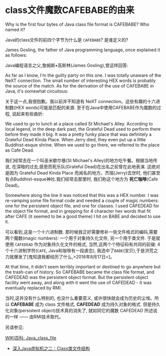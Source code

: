 # class文件魔数CAFEBABE的由来

Why is the first four bytes of Java class file format is CAFEBABE? Who named it?

Java的class文件的前四个字节为什么是 `CAFEBABE`? 是谁定义的?


James Gosling, the father of Java programming language, once explained it as follows:

Java编程语言之父,詹姆斯•高斯林(James Gosling),曾这样回答:


As far as I know, I'm the guilty party on this one. I was totally unaware of the NeXT connection. The small number of interesting HEX words is probably the source of the match. As for the derivation of the use of CAFEBABE in Java, it's somewhat circuitous:

关于这一点,我很抱歉。我以前并不知道有 NeXT connection。这些有趣的十六进制数(HEX words)可能是匹配的来源. 至于在Java中使用CAFEBABE作为魔数的过程, 说起来有些曲折:


We used to go to lunch at a place called St Michael's Alley. According to local legend, in the deep dark past, the Grateful Dead used to perform there before they made it big. It was a pretty funky place that was definitely a Grateful Dead Kinda Place. When Jerry died, they even put up a little Buddhist-esque shrine. When we used to go there, we referred to the place as Cafe Dead.

我们经常去在一个叫圣米歇尔巷(St Michael's Alley)的地方吃午餐。根据当地传说, 在深暗的过去,感恩而死乐队(Grateful Dead)在出名之前曾在此地表演. 这绝对是因为 Grateful Dead Kinda Place 而闻名的地方。杰瑞(Jerry)去世时, 他们甚至有点Buddhist-esque神社.我们经常去那里时, 我们称这个地方为 **死亡咖啡**(Cafe Dead)。


Somewhere along the line it was noticed that this was a HEX number. I was re-vamping some file format code and needed a couple of magic numbers: one for the persistent object file, and one for classes. I used CAFEDEAD for the object file format, and in grepping for 4 character hex words that fit after CAFE (it seemed to be a good theme) I hit on BABE and decided to use it.

可以看到,这是一个十六进制数. 那时候我正好需要修补一些文件格式的编码,需要两个魔数(magic numbers): 一个用于对象持久化文件, 另一个用于类文件. 于是就使用 `CAFEDEAD` 作为对象持久化文件的格式, 当然,这两个个特征码有共同的前缀: 4个十六进制字符(`CAFE`, Java和咖啡有一段虐恋), 我选中了`BABE`(宝贝),于是洪荒之力就爆发了[鬼知道我都经历了什么,>2016年8月17日<]。


At that time, it didn't seem terribly important or destined to go anywhere but the trash-can of history. So CAFEBABE became the class file format, and CAFEDEAD was the persistent object format. But the persistent object facility went away, and along with it went the use of CAFEDEAD - it was eventually replaced by RMI.


当时,这并没有什么特别的, 也没什么重要意义, 或许很快就会成为历史的尘埃。所以 **CAFEBABE** 成为 class 文件格式, **CAFEDEAD** 成为持久对象的格式. 但是持久化对象(persistent object)技术真的消失了, 就如同它的魔数 CAFEDEAD 所述说的一样 —— 由RMI技术取代。





另请参见:

[WIKI百科: Java_class_file](https://en.wikipedia.org/wiki/Java_class_file)


* [深入Java虚拟机之二：Class类文件结构](http://www.voidcn.com/blog/u014600432/article/p-5040369.html)

